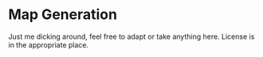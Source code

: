 # Map Generation

Just me dicking around, feel free to adapt or take anything here. License
is in the appropriate place.
